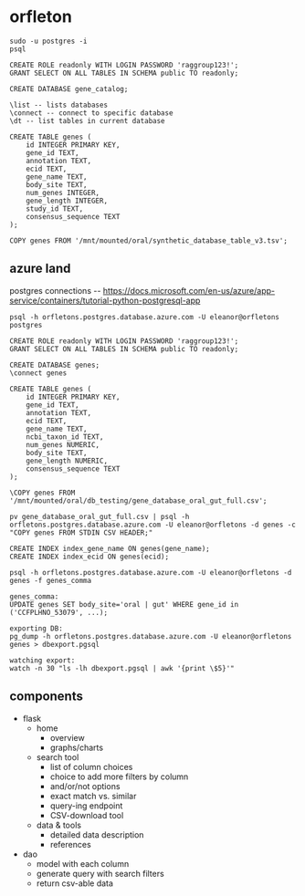 # orfleton

```
sudo -u postgres -i
psql

CREATE ROLE readonly WITH LOGIN PASSWORD 'raggroup123!';
GRANT SELECT ON ALL TABLES IN SCHEMA public TO readonly;

CREATE DATABASE gene_catalog;

\list -- lists databases
\connect -- connect to specific database
\dt -- list tables in current database

CREATE TABLE genes (
    id INTEGER PRIMARY KEY,
    gene_id TEXT,
    annotation TEXT,
    ecid TEXT,
    gene_name TEXT,
    body_site TEXT,
    num_genes INTEGER,
    gene_length INTEGER,
    study_id TEXT,
    consensus_sequence TEXT
);

COPY genes FROM '/mnt/mounted/oral/synthetic_database_table_v3.tsv';
```

## azure land
postgres connections -- https://docs.microsoft.com/en-us/azure/app-service/containers/tutorial-python-postgresql-app

```
psql -h orfletons.postgres.database.azure.com -U eleanor@orfletons postgres

CREATE ROLE readonly WITH LOGIN PASSWORD 'raggroup123!';
GRANT SELECT ON ALL TABLES IN SCHEMA public TO readonly;

CREATE DATABASE genes;
\connect genes

CREATE TABLE genes (
    id INTEGER PRIMARY KEY,
    gene_id TEXT,
    annotation TEXT,
    ecid TEXT,
    gene_name TEXT,
    ncbi_taxon_id TEXT,
    num_genes NUMERIC,
    body_site TEXT,
    gene_length NUMERIC,
    consensus_sequence TEXT
);

\COPY genes FROM '/mnt/mounted/oral/db_testing/gene_database_oral_gut_full.csv'; 

pv gene_database_oral_gut_full.csv | psql -h orfletons.postgres.database.azure.com -U eleanor@orfletons -d genes -c "COPY genes FROM STDIN CSV HEADER;"

CREATE INDEX index_gene_name ON genes(gene_name);
CREATE INDEX index_ecid ON genes(ecid);

psql -h orfletons.postgres.database.azure.com -U eleanor@orfletons -d genes -f genes_comma

genes_comma:
UPDATE genes SET body_site='oral | gut' WHERE gene_id in ('CCFPLHNO_53079', ...);

exporting DB:
pg_dump -h orfletons.postgres.database.azure.com -U eleanor@orfletons genes > dbexport.pgsql

watching export:
watch -n 30 "ls -lh dbexport.pgsql | awk '{print \$5}'"
```

## components
* flask
    * home
        * overview
        * graphs/charts
    * search tool
        * list of column choices
        * choice to add more filters by column
        * and/or/not options
        * exact match vs. similar
        * query-ing endpoint
        * CSV-download tool
    * data & tools
        * detailed data description
        * references
* dao
    * model with each column
    * generate query with search filters
    * return csv-able data

